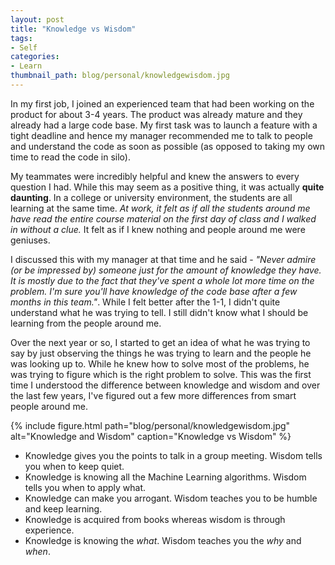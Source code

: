 ```yaml
---
layout: post
title: "Knowledge vs Wisdom"
tags:
- Self
categories:
- Learn
thumbnail_path: blog/personal/knowledgewisdom.jpg
---
```


In my first job, I joined an experienced team that had been working on the product for about 3-4 years. The product was already mature and they already had a large code base. My first task was to launch a feature with a tight deadline and hence my manager recommended me to talk to people and understand the code as soon as possible (as opposed to taking my own time to read the code in silo).

My teammates were incredibly helpful and knew the answers to every question I had. While this may seem as a positive thing, it was actually **quite daunting**. In a college or university environment, the students are all learning at the same time. *At work, it felt as if all the students around me have read the entire course material on the first day of class and I walked in without a clue.* It felt as if I knew nothing and people around me were geniuses. 

I discussed this with my manager at that time and he said - *"Never admire (or be impressed by) someone just for the amount of knowledge they have. It is mostly due to the fact that they've spent a whole lot more time on the problem. I'm sure you'll have knowledge of the code base after a few months in this team."*. While I felt better after the 1-1, I didn't quite understand what he was trying to tell. I still didn't know what I should be learning from the people around me.

Over the next year or so, I started to get an idea of what he was trying to say by just observing the things he was trying to learn and the people he was looking up to. While he knew how to solve most of the problems, he was trying to figure which is the right problem to solve. This was the first time I understood the difference between knowledge and wisdom and over the last few years, I've figured out a few more differences from smart people around me.

{% include figure.html path="blog/personal/knowledgewisdom.jpg" alt="Knowledge and Wisdom" caption="Knowledge vs Wisdom" %}

- Knowledge gives you the points to talk in a group meeting. Wisdom tells you when to keep quiet.
- Knowledge is knowing all the Machine Learning algorithms. Wisdom tells you when to apply what.
- Knowledge can make you arrogant. Wisdom teaches you to be humble and keep learning.
- Knowledge is acquired from books whereas wisdom is through experience.
- Knowledge is knowing the *what*. Wisdom teaches you the *why* and *when*.
